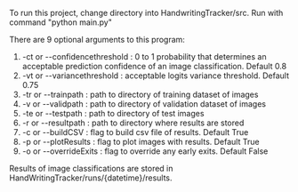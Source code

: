 To run this project, change directory into HandwritingTracker/src. Run with command "python main.py"

There are 9 optional arguments to this program:
1. -ct or --confidencethreshold : 0 to 1 probability that determines an acceptable prediction confidence of an image classification. Default 0.8
2. -vt or --variancethreshold : acceptable logits variance threshold. Default 0.75
3. -tr or --trainpath : path to directory of training dataset of images
4. -v  or --validpath : path to directory of validation dataset of images
5. -te or --testpath : path to directory of test images
6. -r  or --resultpath : path to directory where results are stored
7. -c  or --buildCSV : flag to build csv file of results. Default True
8. -p  or --plotResults : flag to plot images with results. Default True
9. -o  or --overrideExits : flag to override any early exits. Default False

Results of image classifications are stored in HandWritingTracker/runs/{datetime}/results. 
